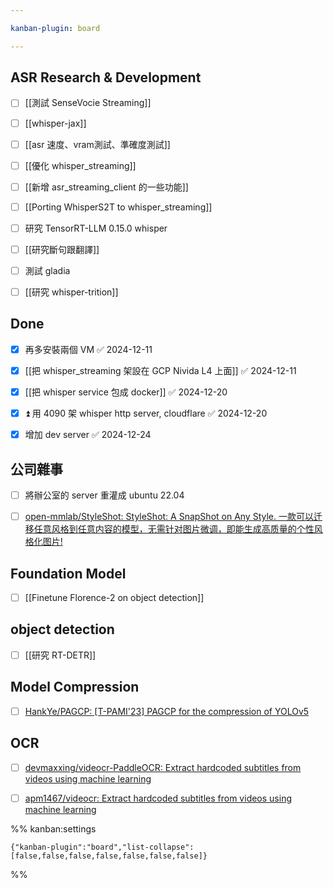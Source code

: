 ```yaml
---

kanban-plugin: board

---
```


## ASR Research & Development

- [ ] [[測試 SenseVocie Streaming]]
- [ ] [[whisper-jax]]
- [ ] [[asr 速度、vram測試、準確度測試]]
- [ ] [[優化 whisper_streaming]]
- [ ] [[新增 asr_streaming_client 的一些功能]]
- [ ] [[Porting WhisperS2T to whisper_streaming]]
- [ ] 研究 TensorRT-LLM 0.15.0 whisper
- [ ] [[研究斷句跟翻譯]]
- [ ] 測試 gladia
- [ ] [[研究 whisper-trition]]


## Done

- [x] 再多安裝兩個 VM ✅ 2024-12-11
- [x] [[把 whisper_streaming 架設在 GCP Nivida L4 上面]] ✅ 2024-12-11
- [x] [[把 whisper service 包成 docker]] ✅ 2024-12-20
- [x] ⏫ 用 4090 架 whisper http server, cloudflare ✅ 2024-12-20
- [x] 增加 dev server ✅ 2024-12-24


## 公司雜事

- [ ] 將辦公室的 server 重灌成 ubuntu 22.04
- [ ] [open-mmlab/StyleShot: StyleShot: A SnapShot on Any Style. 一款可以迁移任意风格到任意内容的模型，无需针对图片微调，即能生成高质量的个性风格化图片!](https://github.com/open-mmlab/StyleShot)


## Foundation Model

- [ ] [[Finetune Florence-2 on object detection]]


## object detection

- [ ] [[研究 RT-DETR]]


## Model Compression

- [ ] [HankYe/PAGCP: [T-PAMI'23] PAGCP for the compression of YOLOv5](https://github.com/HankYe/PAGCP)


## OCR

- [ ] [devmaxxing/videocr-PaddleOCR: Extract hardcoded subtitles from videos using machine learning](https://github.com/devmaxxing/videocr-PaddleOCR)
- [ ] [apm1467/videocr: Extract hardcoded subtitles from videos using machine learning](https://github.com/apm1467/videocr)




%% kanban:settings
```
{"kanban-plugin":"board","list-collapse":[false,false,false,false,false,false,false]}
```
%%